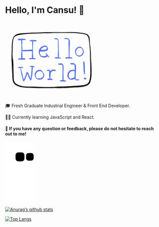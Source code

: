 # Hello, I'm Cansu! :wave:

<!-- ![](https://github.com/cansuyarkin/cansuyarkin/blob/main/images/giphy.gif) -->

<img src="https://github.com/cansuyarkin/cansuyarkin/blob/main/images/giphy.gif" width="300">

:mortar_board: Fresh Graduate Industrial Engineer & Front End Developer.

👩‍💻 Currently learning JavaScript and React.

#### :thought_balloon: If you have any question or feedback, please do not hesitate to reach out to me!

![snake svg](https://github.com/cansuyarkin/cansuyarkin/blob/output/github-contribution-grid-snake.svg)

[![Anurag’s github stats](https://github-readme-stats.vercel.app/api?username=cansuyarkin)](https://github.com/cansuyarkin)

[![Top Langs](https://github-readme-stats.vercel.app/api/top-langs/?username=cansuyarkin&layout=compact)](https://github.com/cansuyarkin)
